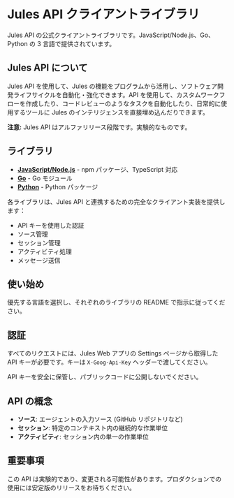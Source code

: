 # Jules API クライアントライブラリ

Jules API の公式クライアントライブラリです。JavaScript/Node.js、Go、Python の 3 言語で提供されています。

## Jules API について

Jules API を使用して、Jules の機能をプログラムから活用し、ソフトウェア開発ライフサイクルを自動化・強化できます。API を使用して、カスタムワークフローを作成したり、コードレビューのようなタスクを自動化したり、日常的に使用するツールに Jules のインテリジェンスを直接埋め込んだりできます。

**注意:** Jules API はアルファリリース段階です。実験的なものです。

## ライブラリ

- [**JavaScript/Node.js**](./js) - npm パッケージ、TypeScript 対応
- [**Go**](./go) - Go モジュール
- [**Python**](./py) - Python パッケージ

各ライブラリは、Jules API と連携するための完全なクライアント実装を提供します：

- API キーを使用した認証
- ソース管理
- セッション管理
- アクティビティ処理
- メッセージ送信

## 使い始め

優先する言語を選択し、それぞれのライブラリの README で指示に従ってください。

## 認証

すべてのリクエストには、Jules Web アプリの Settings ページから取得した API キーが必要です。キーは `X-Goog-Api-Key` ヘッダーで渡してください。

API キーを安全に保管し、パブリックコードに公開しないでください。

## API の概念

- **ソース**: エージェントの入力ソース (GitHub リポジトリなど)
- **セッション**: 特定のコンテキスト内の継続的な作業単位
- **アクティビティ**: セッション内の単一の作業単位

## 重要事項

この API は実験的であり、変更される可能性があります。プロダクションでの使用には安定版のリリースをお待ちください。
